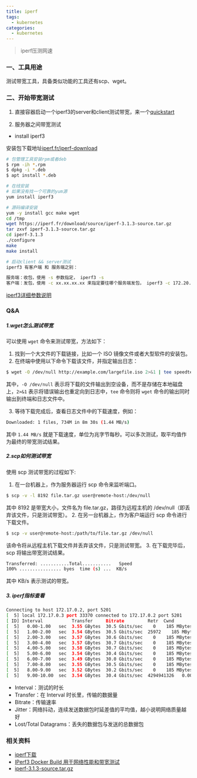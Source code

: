 ```yaml
---
title: iperf
tags:
  - kubernetes
categories:
  - kubernetes
---
```


> iperf压测网速

### 一、工具用途

测试带宽工具，具备类似功能的工具还有scp、wget。

### 二、开始带宽测试

1. 直接容器启动一个iperf3的server和client测试带宽，来一个[quickstart](https://github.com/nerdalert/iperf3/blob/master/README.md)

2. 服务器之间带宽测试

- install iperf3 

安装包下载地址[iperf.fr/iperf-download](https://iperf.fr/iperf-download.php)

``` bash
# 包管理工具安装rpm或者deb
$ rpm -ih *.rpm
$ dpkg -i *.deb
$ apt install *.deb

# 在线安装
# 如果没有找一个可靠的yum源
yum install iperf3
```

``` bash
# 源码编译安装
yum -y install gcc make wget
cd /tmp
wget https://iperf.fr/download/source/iperf-3.1.3-source.tar.gz
tar zxvf iperf-3.1.3-source.tar.gz
cd iperf-3.1.3
./configure
make
make install
```

``` bash
# 启动client && server测试
iperf3 有客户端 和 服务端之别：

服务端：收包，使用 -s 参数指定， iperf3 -s
客户端：发包，使用 -c xx.xx.xx.xx 来指定要往哪个服务端发包， iperf3 -c 172.20.20.200
```

[iperf3详细参数说明](https://www.cnblogs.com/yingsong/p/5682080.html)

### Q&A

##### 1.wget怎么测试带宽

可以使用 `wget` 命令来测试带宽，方法如下：
1. 找到一个大文件的下载链接，比如一个 ISO 镜像文件或者大型软件的安装包。
2. 在终端中使用以下命令下载该文件，并指定输出日志：
``` bash
$ wget -O /dev/null http://example.com/largefile.iso 2>&1 | tee speedtest.log
```
其中，`-O /dev/null` 表示将下载的文件输出到空设备，而不是存储在本地磁盘上，`2>&1` 表示将错误输出也重定向到日志中，`tee` 命令则将 `wget` 命令的输出同时输出到终端和日志文件中。

3. 等待下载完成后，查看日志文件中的下载速度，例如：
``` bash
Downloaded: 1 files, 734M in 8m 30s (1.44 MB/s)
```
其中 `1.44 MB/s` 就是下载速度，单位为兆字节每秒。可以多次测试，取平均值作为最终的带宽测试结果。

##### 2.scp如何测试带宽

使用 scp 测试带宽的过程如下:
1. 在一台机器上，作为服务器运行 scp 命令来监听端口。
``` bash
$ scp -v -l 8192 file.tar.gz user@remote-host:/dev/null
```
其中 8192 是带宽大小，文件名为 file.tar.gz，路径为远程主机的 /dev/null（即丢弃该文件，只是测试带宽）。
2. 在另一台机器上，作为客户端运行 scp 命令进行下载文件。
``` bash
$ scp -v user@remote-host:/path/to/file.tar.gz /dev/null
```
该命令将从远程主机下载文件并丢弃该文件，只是测试带宽。
3. 在下载完毕后，scp 将输出带宽测试结果。

``` bash
Transferred: ...........Total...........   Speed
100% ................ byes  time (s) ...  KB/s
```
其中 KB/s 表示测试的带宽。

##### 3. iperf指标查看

``` bash
Connecting to host 172.17.0.2, port 5201
[  5] local 172.17.0.3 port 33370 connected to 172.17.0.2 port 5201
[ ID] Interval           Transfer     Bitrate         Retr  Cwnd
[  5]   0.00-1.00   sec  3.55 GBytes  30.5 Gbits/sec    0    185 MBytes       
[  5]   1.00-2.00   sec  3.54 GBytes  30.5 Gbits/sec  25972    185 MBytes       
[  5]   2.00-3.00   sec  3.57 GBytes  30.6 Gbits/sec    0    185 MBytes       
[  5]   3.00-4.00   sec  3.57 GBytes  30.7 Gbits/sec    0    185 MBytes       
[  5]   4.00-5.00   sec  3.58 GBytes  30.7 Gbits/sec    0    185 MBytes       
[  5]   5.00-6.00   sec  3.54 GBytes  30.4 Gbits/sec    0    185 MBytes       
[  5]   6.00-7.00   sec  3.49 GBytes  30.0 Gbits/sec    0    185 MBytes       
[  5]   7.00-8.00   sec  3.55 GBytes  30.5 Gbits/sec    0    185 MBytes       
[  5]   8.00-9.00   sec  3.52 GBytes  30.2 Gbits/sec    0    185 MBytes       
[  5]   9.00-10.00  sec  3.54 GBytes  30.4 Gbits/sec  4294941326   0.00 Bytes    
```

- Interval：测试的时长
- Transfer：在 Interval 时长里，传输的数据量
- Bitrate：传输速率
- Jitter：网络抖动，连续发送数据包时延差值的平均值，越小说明网络质量越好
- Lost/Total Datagrams：丢失的数据包与发送的总数据包

### 相关资料

- [iperf下载](https://iperf.fr/iperf-download.php)
- [IPerf3 Docker Build 用于网络性能和带宽测试](https://github.com/nerdalert/iperf3)
- [iperf-3.1.3-source.tar.gz](https://iperf.fr/download/source/iperf-3.1.3-source.tar.gz)